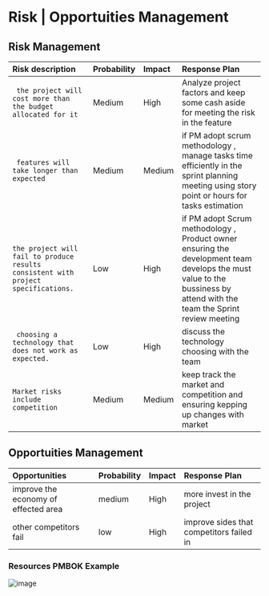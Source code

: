 

#   Risk | Opportuities Management

## Risk Management 

| Risk description | Probability     | Impact | Response Plan
| :-------- | :------- | :------------------------- | :------- |
| ` the project will cost more than the budget allocated for it` | Medium | High | Analyze project factors and keep some cash aside for meeting the risk in the feature  |
| ` features will take longer than expected` | Medium | Medium |  if PM adopt scrum methodology  , manage tasks time efficiently in the sprint planning meeting using story point or hours for tasks estimation  |
| ` the project will fail to produce results consistent with project specifications. ` | Low | High | if PM adopt Scrum methodology , Product owner ensuring the development team develops the must value to the bussiness by attend with the team the Sprint review meeting |
| ` choosing a technology that does not work as expected.` | Low | High | discuss the technology choosing with the team |
| ` Market risks include competition ` | Medium | Medium | keep track the market and competition and ensuring kepping up changes with market  |

 ## Opportuities Management
 
  | Opportunities | Probability     | Impact | Response Plan
| :-------- | :------- | :------------------------- | :------- |
| improve the economy of effected area | medium | High | more invest in the project |
| other competitors fail | low | High | improve sides that competitors failed in |


### Resources PMBOK Example 
![image](https://user-images.githubusercontent.com/44178039/129863696-ce9aeee2-284c-47c0-be4d-44d38e553ff9.png)


